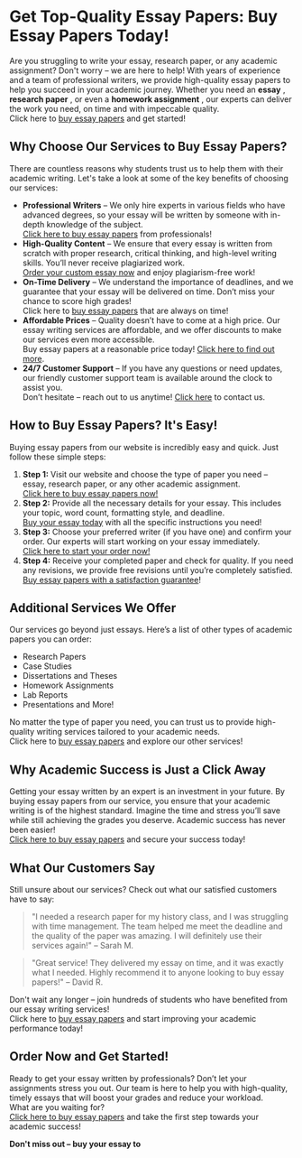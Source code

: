 # Get Top-Quality Essay Papers: Buy Essay Papers Today!

Are you struggling to write your essay, research paper, or any academic assignment? Don't worry – we are here to help! With years of experience and a team of professional writers, we provide high-quality essay papers to help you succeed in your academic journey. Whether you need an **essay** , **research paper** , or even a **homework assignment** , our experts can deliver the work you need, on time and with impeccable quality.   
 Click here to [buy essay papers](https://tinyurl.com/topessay?keyword=buy+essay+papers) and get started!

## Why Choose Our Services to Buy Essay Papers?

There are countless reasons why students trust us to help them with their academic writing. Let's take a look at some of the key benefits of choosing our services:

- **Professional Writers** – We only hire experts in various fields who have advanced degrees, so your essay will be written by someone with in-depth knowledge of the subject.   
 [Click here to buy essay papers](https://tinyurl.com/topessay?keyword=buy+essay+papers) from professionals!
- **High-Quality Content** – We ensure that every essay is written from scratch with proper research, critical thinking, and high-level writing skills. You’ll never receive plagiarized work.   
 [Order your custom essay now](https://tinyurl.com/topessay?keyword=buy+essay+papers) and enjoy plagiarism-free work!
- **On-Time Delivery** – We understand the importance of deadlines, and we guarantee that your essay will be delivered on time. Don’t miss your chance to score high grades!   
 Click here to [buy essay papers](https://tinyurl.com/topessay?keyword=buy+essay+papers) that are always on time!
- **Affordable Prices** – Quality doesn’t have to come at a high price. Our essay writing services are affordable, and we offer discounts to make our services even more accessible.   
 Buy essay papers at a reasonable price today! [Click here to find out more](https://tinyurl.com/topessay?keyword=buy+essay+papers).
- **24/7 Customer Support** – If you have any questions or need updates, our friendly customer support team is available around the clock to assist you.   
 Don’t hesitate – reach out to us anytime! [Click here](https://tinyurl.com/topessay?keyword=buy+essay+papers) to contact us.

## How to Buy Essay Papers? It's Easy!

Buying essay papers from our website is incredibly easy and quick. Just follow these simple steps:

1. **Step 1:** Visit our website and choose the type of paper you need – essay, research paper, or any other academic assignment.   
 [Click here to buy essay papers now!](https://tinyurl.com/topessay?keyword=buy+essay+papers)
2. **Step 2:** Provide all the necessary details for your essay. This includes your topic, word count, formatting style, and deadline.   
 [Buy your essay today](https://tinyurl.com/topessay?keyword=buy+essay+papers) with all the specific instructions you need!
3. **Step 3:** Choose your preferred writer (if you have one) and confirm your order. Our experts will start working on your essay immediately.   
 [Click here to start your order now!](https://tinyurl.com/topessay?keyword=buy+essay+papers)
4. **Step 4:** Receive your completed paper and check for quality. If you need any revisions, we provide free revisions until you’re completely satisfied.   
 [Buy essay papers with a satisfaction guarantee](https://tinyurl.com/topessay?keyword=buy+essay+papers)!

## Additional Services We Offer

Our services go beyond just essays. Here’s a list of other types of academic papers you can order:

- Research Papers
- Case Studies
- Dissertations and Theses
- Homework Assignments
- Lab Reports
- Presentations and More!

No matter the type of paper you need, you can trust us to provide high-quality writing services tailored to your academic needs.   
 Click here to [buy essay papers](https://tinyurl.com/topessay?keyword=buy+essay+papers) and explore our other services!

## Why Academic Success is Just a Click Away

Getting your essay written by an expert is an investment in your future. By buying essay papers from our service, you ensure that your academic writing is of the highest standard. Imagine the time and stress you’ll save while still achieving the grades you deserve. Academic success has never been easier!   
 [Click here to buy essay papers](https://tinyurl.com/topessay?keyword=buy+essay+papers) and secure your success today!

## What Our Customers Say

Still unsure about our services? Check out what our satisfied customers have to say:

> "I needed a research paper for my history class, and I was struggling with time management. The team helped me meet the deadline and the quality of the paper was amazing. I will definitely use their services again!" – Sarah M.

> "Great service! They delivered my essay on time, and it was exactly what I needed. Highly recommend it to anyone looking to buy essay papers!" – David R.

Don't wait any longer – join hundreds of students who have benefited from our essay writing services!   
 Click here to [buy essay papers](https://tinyurl.com/topessay?keyword=buy+essay+papers) and start improving your academic performance today!

## Order Now and Get Started!

Ready to get your essay written by professionals? Don’t let your assignments stress you out. Our team is here to help you with high-quality, timely essays that will boost your grades and reduce your workload.   
 What are you waiting for?   
 [Click here to buy essay papers](https://tinyurl.com/topessay?keyword=buy+essay+papers) and take the first step towards your academic success!

**Don't miss out – buy your essay to**
